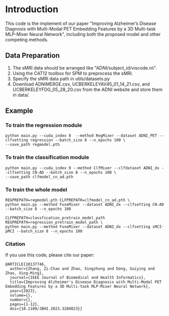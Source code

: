 # Introduction

This code is the implement of our paper "Improving Alzheimer’s Disease Diagnosis with Multi-Modal PET Embedding Features
by a 3D Multi-task MLP-Mixer Neural Network", including both the proposed model and other competing methods.

## Data Preparation

1. The sMRI data should be arranged like "ADNI/subject_id/viscode.nii".
2. Using the CAT12 toolbox for SPM to preprocess the sMRI.
3. Specify the sMRI data path in utils/datasets.py
4. Download ADNIMERGE.csv, UCBERKELEYAV45_01_14_21.csv, and UCBERKELEYFDG_05_28_20.csv from the ADNI website and store
   them in data/.

## Example

### To train the regression module

```shell
python main.py --cuda_index 0  --method RegMixer --dataset ADNI_PET --clfsetting regression --batch_size 8 --n_epochs 100 \
--save_path regmodel.pth
```

### To train the classification module

```shell
python main.py --cuda_index 0 --method ClfMixer --clfdataset ADNI_dx --clfsetting CN-AD --batch_size 8 --n_epochs 100 \ 
--save_path clfmodel_cn_ad.pth
```

### To train the whole model

```shell
REGPREPATH=regmodel.pth CLFPREPATH=clfmodel_cn_ad.pth \
python main.py --method FuseMixer --dataset ADNI_dx --clfsetting CN-AD --batch_size 8 --n_epochs 100

CLFPREPATH=classfication_pretrain_model_path REGPREPATH=regression_pretrain_model_path \ 
python main.py --method FuseMixer --dataset ADNI_dx --clfsetting sMCI-pMCI --batch_size 8 --n_epochs 100
```

### Citation

If you use this code, please cite our paper:

```text
@ARTICLE{10137746,
  author={Zhang, Zi-Chao and Zhao, Xingzhong and Dong, Guiying and Zhao, Xing-Ming},
  journal={IEEE Journal of Biomedical and Health Informatics}, 
  title={Improving Alzheimer's Disease Diagnosis with Multi-Modal PET Embedding Features by a 3D Multi-task MLP-Mixer Neural Network}, 
  year={2023},
  volume={},
  number={},
  pages={1-12},
  doi={10.1109/JBHI.2023.3280823}}
```
